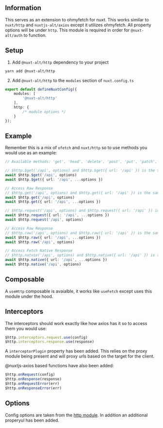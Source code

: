 ## Information

This serves as an extension to ohmyfetch for nuxt. This works similar to `nuxt/http` and `nuxtjs-alt/axios` except it utilizes ohmyfetch. All property options will be under `http`. This module is required in order for `@nuxt-alt/auth` to function.

## Setup

1. Add `@nuxt-alt/http` dependency to your project

```bash
yarn add @nuxt-alt/http
```

2. Add `@nuxt-alt/http` to the `modules` section of `nuxt.config.ts`

```ts
export default defineNuxtConfig({
    modules: [
        '@nuxt-alt/http'
    ],
    http: {
        /* module options */
    }
});

```

## Example

Remember this is a mix of `ofetch` and `nuxt/http` so to use methods you would use as an example:

```ts
// Available methods: 'get', 'head', 'delete', 'post', 'put', 'patch', 'options'

// $http.$get('/api', options) and $http.$get({ url: '/api' }) is the same as $fetch('/api', { method: 'get' })
await $http.$get('/api', options)
await $http.$get({ url: '/api', ...options })

// Access Raw Response
// $http.get('/api', options) and $http.get({ url: '/api' }) is the same as $fetch.raw('/api', { method: 'get' })
await $http.get('/api', options)
await $http.get({ url: '/api', ...options })

// $http.request('/api', options) and $http.request({ url: '/api' }) is the same as $fetch('/api', options)
await $http.request({ url: '/api', ...options })
await $http.request('/api', options)

// Access Raw Response
// $http.raw('/api', options) and $http.raw({ url: '/api' }) is the same as $fetch.raw('/api', options)
await $http.raw({ url: '/api', ...options })
await $http.raw('/api', options)

// Access Fetch Native Response
// $http.natvie('/api', options) and $http.native({ url: '/api' }) is the same as $fetch.native('/api', options) or fetch('/api', options)
await $http.native({ url: '/api', ...options })
await $http.native('/api', options)
```

## Composable

A `useHttp` composable is avaialble, it works like `useFetch` except uses this module under the hood.

## Interceptors

The interceptors should work exactly like how axios has it so to access them you would use:

```ts
$http.interceptors.request.use(config)
$http.interceptors.response.use(response)

```

A `interceptorPlugin` property has been added. This relies on the proxy module being present and will proxy urls based on the target for the client.

@nuxtjs-axios based functions have also been added:

```ts
$http.onRequest(config)
$http.onResponse(response)
$http.onRequestError(err)
$http.onResponseError(err)
```

## Options

Config options are taken from the [http module](https://http.nuxtjs.org/). In addition an additional properyul has been added.
